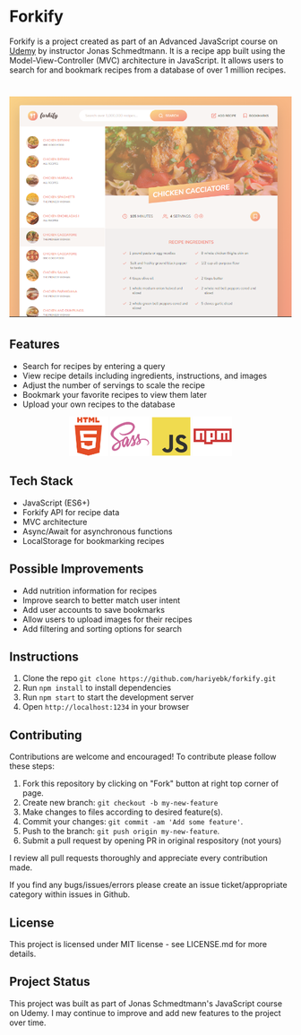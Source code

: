 
# Forkify 

Forkify is a project created as part of an Advanced JavaScript course on [Udemy](https://www.udemy.com/course/the-complete-javascript-course/) by instructor Jonas Schmedtmann. It is a recipe app built using the Model-View-Controller (MVC) architecture in JavaScript. It allows users to search for and bookmark recipes from a database of over 1 million recipes.

<h1 align="center">
    <img src="demo.png"/>
</h1>

## Features

- Search for recipes by entering a query
- View recipe details including ingredients, instructions, and images 
- Adjust the number of servings to scale the recipe 
- Bookmark your favorite recipes to view them later
- Upload your own recipes to the database



<p align="center">
<img src="https://github.com/devicons/devicon/blob/master/icons/html5/html5-plain-wordmark.svg" alt="html5"  width="70" height="70"/>
<img src = "https://github.com/devicons/devicon/blob/master/icons/sass/sass-original.svg" alt="sass"  width="70" height="70"/>
<img src="https://github.com/devicons/devicon/blob/master/icons/javascript/javascript-original.svg" alt="javascript" width="70" height="70"/>
<img src = "https://github.com/devicons/devicon/blob/master/icons/npm/npm-original-wordmark.svg"alt="npm"  width="70" height="70"/>
</p>

## Tech Stack

- JavaScript (ES6+)
- Forkify API for recipe data 
- MVC architecture
- Async/Await for asynchronous functions
- LocalStorage for bookmarking recipes

## Possible Improvements

- Add nutrition information for recipes 
- Improve search to better match user intent 
- Add user accounts to save bookmarks 
- Allow users to upload images for their recipes
- Add filtering and sorting options for search

## Instructions

1. Clone the repo ``` git clone https://github.com/hariyebk/forkify.git ```
2. Run `npm install` to install dependencies
3. Run `npm start` to start the development server
4. Open `http://localhost:1234` in your browser

## Contributing 

Contributions are welcome and encouraged! To contribute please follow these steps:

1. Fork this repository by clicking on "Fork" button at right top corner of page.
2. Create new branch: `git checkout -b my-new-feature`
3. Make changes to files according to desired feature(s).
4. Commit your changes: `git commit -am 'Add some feature'`.
5. Push to the branch: `git push origin my-new-feature`.
6. Submit a pull request by opening PR in original respository (not yours)

I review all pull requests thoroughly and appreciate every contribution made.


If you find any bugs/issues/errors please create an issue ticket/appropriate category within issues in Github.


## License

This project is licensed under MIT license - see LICENSE.md for more details.

## Project Status

This project was built as part of Jonas Schmedtmann's JavaScript course on Udemy. I may continue to improve and add new features to the project over time.
